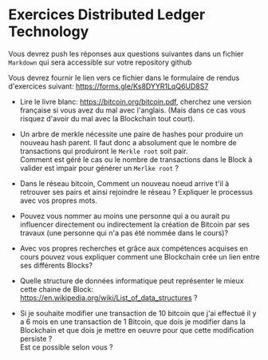 # Exercices Distributed Ledger Technology

Vous devrez push les réponses aux questions suivantes dans un fichier `Markdown` qui sera accessible sur votre repository github

Vous devrez fournir le lien vers ce fichier dans le formulaire de rendus d'exercices suivant: https://forms.gle/Ks8DYYR1LqQ6UD8S7

- Lire le livre blanc: https://bitcoin.org/bitcoin.pdf, cherchez une version française si vous avez du mal avec l'anglais. (Mais dans ce cas vous risquez d'avoir du mal avec la Blockchain tout court).

- Un arbre de merkle nécessite une paire de hashes pour produire un nouveau hash parent. Il faut donc a absolument que le nombre de transactions qui produiront le `Merkle root` soit pair.  
  Comment est géré le cas ou le nombre de transactions dans le Block à valider est impair pour générer un `Merlke root` ?

- Dans le réseau bitcoin, Comment un nouveau noeud arrive t'il à retrouver ses pairs et ainsi rejoindre le réseau ?
  Expliquer le processus avec vos propres mots.

- Pouvez vous nommer au moins une personne qui a ou aurait pu influencer directement ou indirectement la création de Bitcoin par ses travaux (une personne qui n'a pas été nommée dans le cours)?

- Avec vos propres recherches et grâce aux compétences acquises en cours pouvez vous expliquer comment une Blockchain crée un lien entre ses différents Blocks?

- Quelle structure de données informatique peut représenter le mieux cette chaine de Block: https://en.wikipedia.org/wiki/List_of_data_structures ?

- Si je souhaite modifier une transaction de 10 bitcoin que j'ai effectué il y a 6 mois en une transaction de 1 Bitcoin, que dois je modifier dans la Blockchain et que dois je mettre en oeuvre pour que cette modification persiste ?  
  Est ce possible selon vous ?
